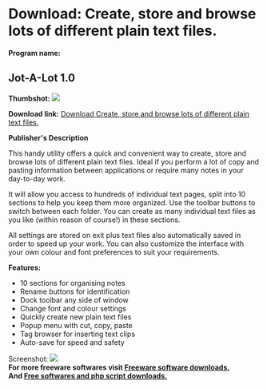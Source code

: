 # Download: Create, store and browse lots of different plain text files.

**Program name:**

## Jot-A-Lot 1.0

  
**Thumbshot:** ![](http://www.freewarefiles.com/screenshot/jotalot2_md.gif)   
  
**Download link:** [Download Create, store and browse lots of different plain text files.](http://freesoftwares.boysofts.com/Jot-A-Lot_program_20357.html)  
  


**Publisher's Description**  
  


This handy utility offers a quick and convenient way to create, store and browse lots of different plain text files. Ideal if you perform a lot of copy and pasting information between applications or require many notes in your day-to-day work. 

It will allow you access to hundreds of individual text pages, split into 10 sections to help you keep them more organized. Use the toolbar buttons to switch between each folder. You can create as many individual text files as you like (within reason of course!) in these sections.

All settings are stored on exit plus text files also automatically saved in order to speed up your work. You can also customize the interface with your own colour and font preferences to suit your requirements.

**Features:**

  * 10 sections for organising notes 
  * Rename buttons for identification 
  * Dock toolbar any side of window 
  * Change font and colour settings 
  * Quickly create new plain text files 
  * Popup menu with cut, copy, paste 
  * Tag browser for inserting text clips 
  * Auto-save for speed and safety 

  
  
Screenshot: ![](http://www.freewarefiles.com/screenshot/jotalot2.gif)   
**For more freeware softwares visit [Freeware software downloads.](http://freesoftwares.boysofts.com/)**   
**And [Free softwares and php script downloads.](http://www.boysofts.com/)**
